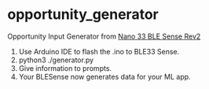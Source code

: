 # opportunity_generator
Opportunity Input Generator from [Nano 33 BLE Sense Rev2](https://docs.arduino.cc/hardware/nano-33-ble-sense-rev2/)
1. Use Arduino IDE to flash the .ino to BLE33 Sense.
2. python3 ./generator.py
3. Give information to prompts.
4. Your BLESense now generates data for your ML app.
